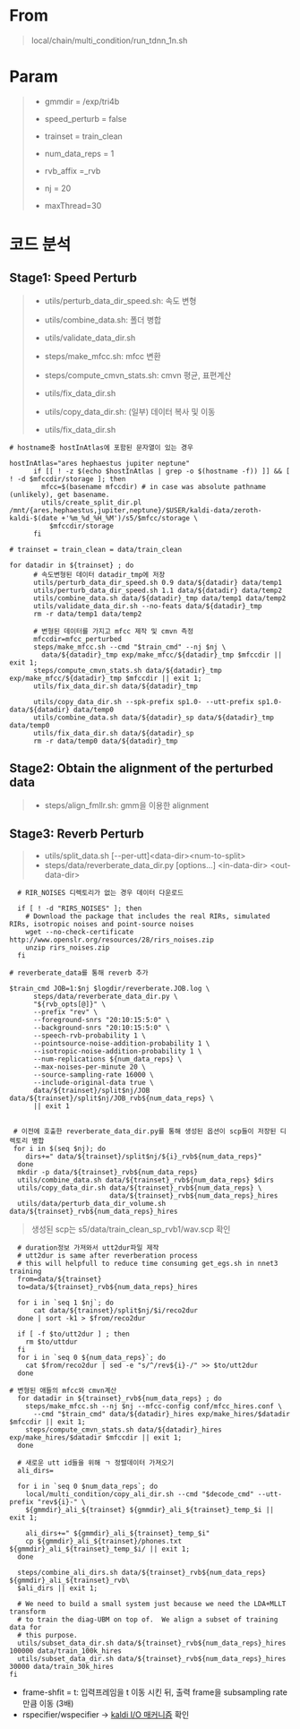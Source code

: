 # From
> local/chain/multi_condition/run_tdnn_1n.sh

# Param

> - gmmdir = /exp/tri4b
> 
> - speed_perturb = false
> - trainset = train_clean
> - num_data_reps = 1
> - rvb_affix =_rvb
> - nj = 20
> 
> - maxThread=30



# 코드 분석

## Stage1: Speed Perturb

> - utils/perturb_data_dir_speed.sh: 속도 변형
>
> - utils/combine_data.sh: 폴더 병합
> - utils/validate_data_dir.sh
> - steps/make_mfcc.sh: mfcc 변환
> - steps/compute_cmvn_stats.sh: cmvn 평균, 표편계산
> - utils/fix_data_dir.sh
> - utils/copy_data_dir.sh: (일부) 데이터 복사 및 이동
> - utils/fix_data_dir.sh

```shell
# hostname중 hostInAtlas에 포함된 문자열이 있는 경우

hostInAtlas="ares hephaestus jupiter neptune"
      if [[ ! -z $(echo $hostInAtlas | grep -o $(hostname -f)) ]] && [ ! -d $mfccdir/storage ]; then
        mfcc=$(basename mfccdir) # in case was absolute pathname (unlikely), get basename.
        utils/create_split_dir.pl /mnt/{ares,hephaestus,jupiter,neptune}/$USER/kaldi-data/zeroth-kaldi-$(date +'%m_%d_%H_%M')/s5/$mfcc/storage \
          $mfccdir/storage
      fi
```

```shell
# trainset = train_clean = data/train_clean

for datadir in ${trainset} ; do
	  # 속도변형된 데이터 datadir_tmp에 저장
      utils/perturb_data_dir_speed.sh 0.9 data/${datadir} data/temp1
      utils/perturb_data_dir_speed.sh 1.1 data/${datadir} data/temp2
      utils/combine_data.sh data/${datadir}_tmp data/temp1 data/temp2
      utils/validate_data_dir.sh --no-feats data/${datadir}_tmp
      rm -r data/temp1 data/temp2
	
	  # 변형된 데이터를 가지고 mfcc 제작 및 cmvn 측정
      mfccdir=mfcc_perturbed      
      steps/make_mfcc.sh --cmd "$train_cmd" --nj $nj \
        data/${datadir}_tmp exp/make_mfcc/${datadir}_tmp $mfccdir || exit 1;
      steps/compute_cmvn_stats.sh data/${datadir}_tmp exp/make_mfcc/${datadir}_tmp $mfccdir || exit 1;
      utils/fix_data_dir.sh data/${datadir}_tmp

      utils/copy_data_dir.sh --spk-prefix sp1.0- --utt-prefix sp1.0- data/${datadir} data/temp0
      utils/combine_data.sh data/${datadir}_sp data/${datadir}_tmp data/temp0
      utils/fix_data_dir.sh data/${datadir}_sp
      rm -r data/temp0 data/${datadir}_tmp
```



## Stage2: Obtain the alignment of the perturbed data

> - steps/align_fmllr.sh: gmm을 이용한 alignment



## Stage3: Reverb Perturb

> - utils/split_data.sh [\--per-utt]<data-dir\><num-to-split\>
> - steps/data/reverberate_data_dir.py [options...] <in-data-dir\> <out-data-dir\>

```shell
  # RIR_NOISES 디렉토리가 없는 경우 데이터 다운로드
  
  if [ ! -d "RIRS_NOISES" ]; then
    # Download the package that includes the real RIRs, simulated RIRs, isotropic noises and point-source noises
    wget --no-check-certificate http://www.openslr.org/resources/28/rirs_noises.zip
    unzip rirs_noises.zip
  fi
```

```shell
# reverberate_data를 통해 reverb 추가

$train_cmd JOB=1:$nj $logdir/reverberate.JOB.log \
      steps/data/reverberate_data_dir.py \
      "${rvb_opts[@]}" \
      --prefix "rev" \
      --foreground-snrs "20:10:15:5:0" \
      --background-snrs "20:10:15:5:0" \
      --speech-rvb-probability 1 \
      --pointsource-noise-addition-probability 1 \
      --isotropic-noise-addition-probability 1 \
      --num-replications ${num_data_reps} \
      --max-noises-per-minute 20 \
      --source-sampling-rate 16000 \
      --include-original-data true \
      data/${trainset}/split$nj/JOB data/${trainset}/split$nj/JOB_rvb${num_data_reps} \
      || exit 1
```

```shell
 
 # 이전에 호출한 reverberate_data_dir.py를 통해 생성된 옵션이 scp들이 저장된 디렉토리 병합
 for i in $(seq $nj); do
    dirs+=" data/${trainset}/split$nj/${i}_rvb${num_data_reps}"
  done
  mkdir -p data/${trainset}_rvb${num_data_reps}
  utils/combine_data.sh data/${trainset}_rvb${num_data_reps} $dirs
  utils/copy_data_dir.sh data/${trainset}_rvb${num_data_reps} \
  						 data/${trainset}_rvb${num_data_reps}_hires
  utils/data/perturb_data_dir_volume.sh data/${trainset}_rvb${num_data_reps}_hires 
```

> 생성된 scp는 s5/data/train_clean_sp_rvb1/wav.scp 확인



```shell
  # duration정보 가져와서 utt2dur파일 제작
  # utt2dur is same after reverberation process
  # this will helpfull to reduce time consuming get_egs.sh in nnet3 training
  from=data/${trainset}
  to=data/${trainset}_rvb${num_data_reps}_hires
  
  for i in `seq 1 $nj`; do
	  cat data/${trainset}/split$nj/$i/reco2dur
  done | sort -k1 > $from/reco2dur  
  
  if [ -f $to/utt2dur ] ; then
    rm $to/uttdur
  fi
  for i in `seq 0 ${num_data_reps}`; do
    cat $from/reco2dur | sed -e "s/^/rev${i}-/" >> $to/utt2dur  
  done
```

```shell
# 변형된 애들의 mfcc와 cmvn계산
  for datadir in ${trainset}_rvb${num_data_reps} ; do
    steps/make_mfcc.sh --nj $nj --mfcc-config conf/mfcc_hires.conf \
      --cmd "$train_cmd" data/${datadir}_hires exp/make_hires/$datadir $mfccdir || exit 1;
    steps/compute_cmvn_stats.sh data/${datadir}_hires exp/make_hires/$datadir $mfccdir || exit 1;
  done

  # 새로운 utt id들을 위해 ㄱ 정렬데이터 가져오기
  ali_dirs=
  
  for i in `seq 0 $num_data_reps`; do
    local/multi_condition/copy_ali_dir.sh --cmd "$decode_cmd" --utt-prefix "rev${i}-" \
    ${gmmdir}_ali_${trainset} ${gmmdir}_ali_${trainset}_temp_$i || exit 1;
    
    ali_dirs+=" ${gmmdir}_ali_${trainset}_temp_$i"
    cp ${gmmdir}_ali_${trainset}/phones.txt  ${gmmdir}_ali_${trainset}_temp_$i/ || exit 1;
  done
  
  steps/combine_ali_dirs.sh data/${trainset}_rvb${num_data_reps} ${gmmdir}_ali_${trainset}_rvb\
  $ali_dirs || exit 1;

  # We need to build a small system just because we need the LDA+MLLT transform
  # to train the diag-UBM on top of.  We align a subset of training data for
  # this purpose.
  utils/subset_data_dir.sh data/${trainset}_rvb${num_data_reps}_hires 100000 data/train_100k_hires
  utils/subset_data_dir.sh data/${trainset}_rvb${num_data_reps}_hires 30000 data/train_30k_hires
fi
```



- frame-shfit = t: 입력프레임을 t 이동 시킨 뒤, 출력 frame을 subsampling rate 만큼 이동 (3배)
- rspecifier/wspecifier -> [kaldi I/O 매커니즘](http://kaldi-asr.org/doc/io.html) 확인

